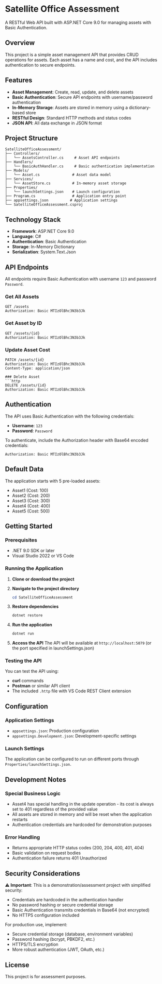 # Satellite Office Assessment

A RESTful Web API built with ASP.NET Core 9.0 for managing assets with Basic Authentication.

## Overview

This project is a simple asset management API that provides CRUD operations for assets. Each asset has a name and cost, and the API includes authentication to secure endpoints.

## Features

- **Asset Management**: Create, read, update, and delete assets
- **Basic Authentication**: Secure API endpoints with username/password authentication
- **In-Memory Storage**: Assets are stored in memory using a dictionary-based store
- **RESTful Design**: Standard HTTP methods and status codes
- **JSON API**: All data exchange in JSON format

## Project Structure

```
SatelliteOfficeAssessment/
├── Controllers/
│   └── AssetsController.cs     # Asset API endpoints
├── Handlers/
│   └── BasicAuthHandler.cs     # Basic authentication implementation
├── Models/
│   └── Asset.cs               # Asset data model
├── Services/
│   └── AssetStore.cs          # In-memory asset storage
├── Properties/
│   └── launchSettings.json    # Launch configuration
├── Program.cs                 # Application entry point
├── appsettings.json          # Application settings
└── SatelliteOfficeAssessment.csproj
```

## Technology Stack

- **Framework**: ASP.NET Core 9.0
- **Language**: C#
- **Authentication**: Basic Authentication
- **Storage**: In-Memory Dictionary
- **Serialization**: System.Text.Json

## API Endpoints

All endpoints require Basic Authentication with username `123` and password `Password`.

### Get All Assets
```http
GET /assets
Authorization: Basic MTIzOlBhc3N3b3Jk
```

### Get Asset by ID
```http
GET /assets/{id}
Authorization: Basic MTIzOlBhc3N3b3Jk
```

### Update Asset Cost
```http
PATCH /assets/{id}
Authorization: Basic MTIzOlBhc3N3b3Jk
Content-Type: application/json

### Delete Asset
```http
DELETE /assets/{id}
Authorization: Basic MTIzOlBhc3N3b3Jk
```

## Authentication

The API uses Basic Authentication with the following credentials:
- **Username**: `123`
- **Password**: `Password`

To authenticate, include the Authorization header with Base64 encoded credentials:
```
Authorization: Basic MTIzOlBhc3N3b3Jk
```

## Default Data

The application starts with 5 pre-loaded assets:
- Asset1 (Cost: 100)
- Asset2 (Cost: 200)
- Asset3 (Cost: 300)
- Asset4 (Cost: 400)
- Asset5 (Cost: 500)

## Getting Started

### Prerequisites
- .NET 9.0 SDK or later
- Visual Studio 2022 or VS Code

### Running the Application

1. **Clone or download the project**

2. **Navigate to the project directory**
   ```powershell
   cd SatelliteOfficeAssessment
   ```

3. **Restore dependencies**
   ```powershell
   dotnet restore
   ```

4. **Run the application**
   ```powershell
   dotnet run
   ```

5. **Access the API**
   The API will be available at `http://localhost:5079` (or the port specified in launchSettings.json)

### Testing the API

You can test the API using:
- **curl** commands
- **Postman** or similar API client
- The included `.http` file with VS Code REST Client extension

## Configuration

### Application Settings
- `appsettings.json`: Production configuration
- `appsettings.Development.json`: Development-specific settings

### Launch Settings
The application can be configured to run on different ports through `Properties/launchSettings.json`.

## Development Notes

### Special Business Logic
- Asset4 has special handling in the update operation - its cost is always set to 401 regardless of the provided value
- All assets are stored in memory and will be reset when the application restarts
- Authentication credentials are hardcoded for demonstration purposes

### Error Handling
- Returns appropriate HTTP status codes (200, 204, 400, 401, 404)
- Basic validation on request bodies
- Authentication failure returns 401 Unauthorized

## Security Considerations

⚠️ **Important**: This is a demonstration/assessment project with simplified security:
- Credentials are hardcoded in the authentication handler
- No password hashing or secure credential storage
- Basic Authentication transmits credentials in Base64 (not encrypted)
- No HTTPS configuration included

For production use, implement:
- Secure credential storage (database, environment variables)
- Password hashing (bcrypt, PBKDF2, etc.)
- HTTPS/TLS encryption
- More robust authentication (JWT, OAuth, etc.)

## License

This project is for assessment purposes.
